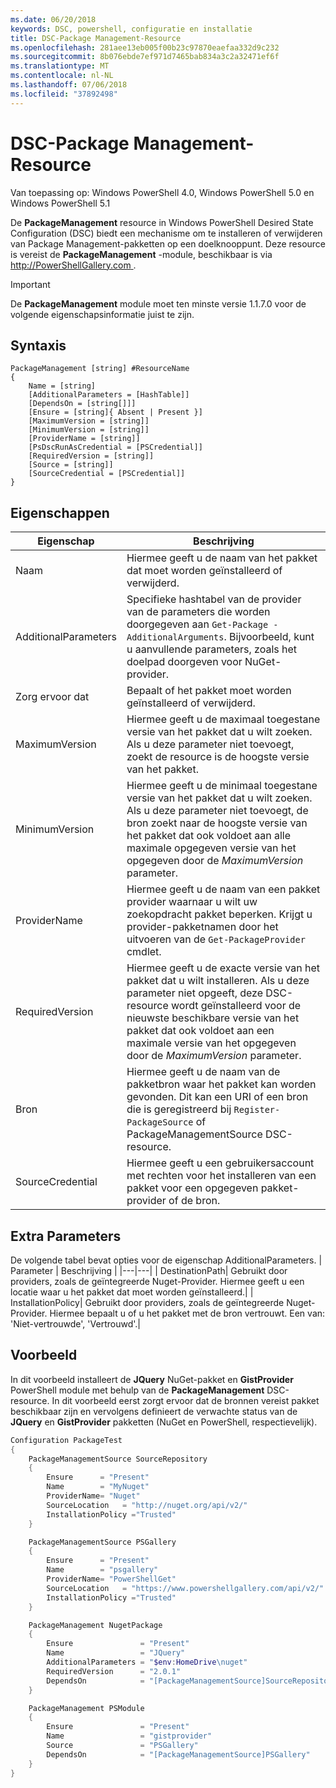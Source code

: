 ```yaml
---
ms.date: 06/20/2018
keywords: DSC, powershell, configuratie en installatie
title: DSC-Package Management-Resource
ms.openlocfilehash: 281aee13eb005f00b23c97870eaefaa332d9c232
ms.sourcegitcommit: 8b076ebde7ef971d7465bab834a3c2a32471ef6f
ms.translationtype: MT
ms.contentlocale: nl-NL
ms.lasthandoff: 07/06/2018
ms.locfileid: "37892498"
---
```

# <a name="dsc-packagemanagement-resource"></a>DSC-Package Management-Resource

Van toepassing op: Windows PowerShell 4.0, Windows PowerShell 5.0 en Windows PowerShell 5.1

De **PackageManagement** resource in Windows PowerShell Desired State Configuration (DSC) biedt een mechanisme om te installeren of verwijderen van Package Management-pakketten op een doelknooppunt. Deze resource is vereist de **PackageManagement** -module, beschikbaar is via [ http://PowerShellGallery.com ](http://PowerShellGallery.com).

> [!IMPORTANT]
> De **PackageManagement** module moet ten minste versie 1.1.7.0 voor de volgende eigenschapsinformatie juist te zijn.

## <a name="syntax"></a>Syntaxis

```
PackageManagement [string] #ResourceName
{
    Name = [string]
    [AdditionalParameters = [HashTable]]
    [DependsOn = [string[]]]
    [Ensure = [string]{ Absent | Present }]
    [MaximumVersion = [string]]
    [MinimumVersion = [string]]
    [ProviderName = [string]]
    [PsDscRunAsCredential = [PSCredential]]
    [RequiredVersion = [string]]
    [Source = [string]]
    [SourceCredential = [PSCredential]]
}
```

## <a name="properties"></a>Eigenschappen

|  Eigenschap  |  Beschrijving   |
|---|---|
| Naam| Hiermee geeft u de naam van het pakket dat moet worden geïnstalleerd of verwijderd.|
| AdditionalParameters| Specifieke hashtabel van de provider van de parameters die worden doorgegeven aan `Get-Package -AdditionalArguments`. Bijvoorbeeld, kunt u aanvullende parameters, zoals het doelpad doorgeven voor NuGet-provider.|
| Zorg ervoor dat| Bepaalt of het pakket moet worden geïnstalleerd of verwijderd.|
| MaximumVersion|Hiermee geeft u de maximaal toegestane versie van het pakket dat u wilt zoeken. Als u deze parameter niet toevoegt, zoekt de resource is de hoogste versie van het pakket.|
| MinimumVersion|Hiermee geeft u de minimaal toegestane versie van het pakket dat u wilt zoeken. Als u deze parameter niet toevoegt, de bron zoekt naar de hoogste versie van het pakket dat ook voldoet aan alle maximale opgegeven versie van het opgegeven door de _MaximumVersion_ parameter.|
| ProviderName| Hiermee geeft u de naam van een pakket provider waarnaar u wilt uw zoekopdracht pakket beperken. Krijgt u provider-pakketnamen door het uitvoeren van de `Get-PackageProvider` cmdlet.|
| RequiredVersion| Hiermee geeft u de exacte versie van het pakket dat u wilt installeren. Als u deze parameter niet opgeeft, deze DSC-resource wordt geïnstalleerd voor de nieuwste beschikbare versie van het pakket dat ook voldoet aan een maximale versie van het opgegeven door de _MaximumVersion_ parameter.|
| Bron| Hiermee geeft u de naam van de pakketbron waar het pakket kan worden gevonden. Dit kan een URI of een bron die is geregistreerd bij `Register-PackageSource` of PackageManagementSource DSC-resource.|
| SourceCredential | Hiermee geeft u een gebruikersaccount met rechten voor het installeren van een pakket voor een opgegeven pakket-provider of de bron.|

## <a name="additional-parameters"></a>Extra Parameters

De volgende tabel bevat opties voor de eigenschap AdditionalParameters.
|  Parameter  | Beschrijving   |
|---|---|
| DestinationPath| Gebruikt door providers, zoals de geïntegreerde Nuget-Provider. Hiermee geeft u een locatie waar u het pakket dat moet worden geïnstalleerd.|
| InstallationPolicy| Gebruikt door providers, zoals de geïntegreerde Nuget-Provider. Hiermee bepaalt u of u het pakket met de bron vertrouwt. Een van: 'Niet-vertrouwde', 'Vertrouwd'.|

## <a name="example"></a>Voorbeeld

In dit voorbeeld installeert de **JQuery** NuGet-pakket en **GistProvider** PowerShell module met behulp van de **PackageManagement** DSC-resource. In dit voorbeeld eerst zorgt ervoor dat de bronnen vereist pakket beschikbaar zijn en vervolgens definieert de verwachte status van de **JQuery** en **GistProvider** pakketten (NuGet en PowerShell, respectievelijk).

```powershell
Configuration PackageTest
{
    PackageManagementSource SourceRepository
    {
        Ensure      = "Present"
        Name        = "MyNuget"
        ProviderName= "Nuget"
        SourceLocation   = "http://nuget.org/api/v2/"
        InstallationPolicy ="Trusted"
    }

    PackageManagementSource PSGallery
    {
        Ensure      = "Present"
        Name        = "psgallery"
        ProviderName= "PowerShellGet"
        SourceLocation   = "https://www.powershellgallery.com/api/v2/"
        InstallationPolicy ="Trusted"
    }

    PackageManagement NugetPackage
    {
        Ensure               = "Present"
        Name                 = "JQuery"
        AdditionalParameters = "$env:HomeDrive\nuget"
        RequiredVersion      = "2.0.1"
        DependsOn            = "[PackageManagementSource]SourceRepository"
    }

    PackageManagement PSModule
    {
        Ensure               = "Present"
        Name                 = "gistprovider"
        Source               = "PSGallery"
        DependsOn            = "[PackageManagementSource]PSGallery"
    }
}
```